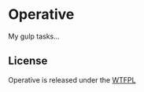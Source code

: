 Operative
======

My gulp tasks...

## License ##

Operative is released under the [WTFPL](http://www.wtfpl.net/txt/copying/)